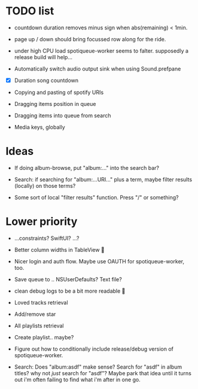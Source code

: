 # TODO list

* countdown duration removes minus sign when abs(remaining) < 1min.

* page up / down should bring focussed row along for the ride.

* under high CPU load spotiqueue-worker seems to falter.
  supposedly a release build will help...

* Automatically switch audio output sink when using Sound.prefpane
* [x] Duration song countdown

* Copying and pasting of spotify URIs
* Dragging items position in queue
* Dragging items into queue from search

* Media keys, globally

# Ideas

* If doing album-browse, put "album:..." into the search bar?

* Search: if searching for "album:...URI..." plus a term, maybe filter results (locally) on those terms?

* Some sort of local "filter results" function.  Press "/" or something?


# Lower priority

* ...constraints? SwiftUI? ...?
* Better column widths in TableView 🙁

* Nicer login and auth flow.  Maybe use OAUTH for spotiqueue-worker, too.
* Save queue to .. NSUserDefaults? Text file?

* clean debug logs to be a bit more readable 😬

* Loved tracks retrieval
* Add/remove star

* All playlists retrieval
* Create playlist.. maybe?

* Figure out how to conditionally include release/debug version of spotiqueue-worker.


* Search: Does "album:asdf" make sense? Search for "asdf" in album titles?  why not _just_ search for "asdf"?  Maybe park that idea until it turns out i'm often failing to find what i'm after in one go.
